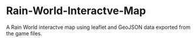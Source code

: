 # Rain-World-Interactve-Map
A Rain World interactve map using leaflet and GeoJSON data exported from the game files.

